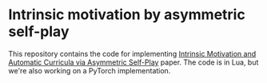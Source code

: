 # Intrinsic motivation by asymmetric self-play 
This repository contains the code for implementing  [Intrinsic Motivation and Automatic Curricula via Asymmetric Self-Play](https://arxiv.org/abs/1703.05407) paper. The code is in Lua, but we're also working on a PyTorch implementation. 
